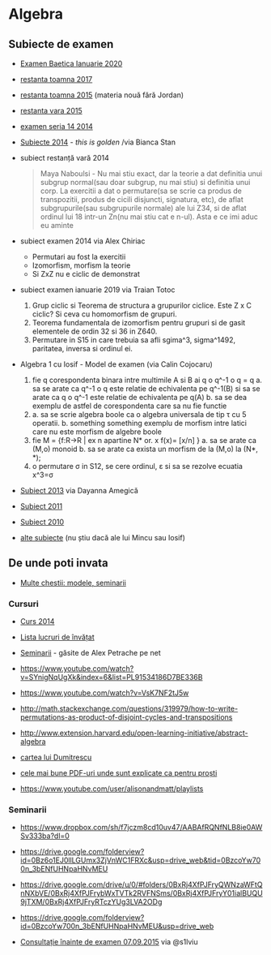 # Algebra

## Subiecte de examen

- [Examen Baetica Ianuarie 2020](https://drive.google.com/file/d/1-TXMs35LWfbf9r8j95haOtDcmKzdeWIS/view?usp=sharing)

- [restanta toamna 2017](https://drive.google.com/file/d/0Bx7Xl3-g3yZ-cS11QnRRR0lKckU/view?usp=sharing)

- [restanta toamna 2015](https://goo.gl/photos/459x63Cydrtnb95n7) (materia nouă fără Jordan)

- [restanta vara 2015](https://www.dropbox.com/s/jt60ckh38ttb3ew/restanta_algebra2_vara_2015.jpg?dl=0)

- [examen seria 14 2014](https://www.dropbox.com/sh/etl0tvx4c8j1mfx/AABhgF2SL9u_obSUSILSEvqea?dl=0)

- [Subiecte 2014](https://www.dropbox.com/sh/dr6a6aouwgmjfew/AADTWMkJ4ImxVvjksA7ttrsja?dl=0) - _this is golden_ /via Bianca Stan
- subiect restanță vară 2014
  > Maya Naboulsi - Nu mai stiu exact, dar la teorie a dat definitia unui subgrup normal(sau doar subgrup, nu mai stiu) si definitia unui corp. La exercitii a dat o permutare(sa se scrie ca produs de transpozitii, produs de cicili disjuncti, signatura, etc), de aflat subgrupurile(sau subgrupurile normale) ale lui Z34, si de aflat ordinul lui 18 intr-un Zn(nu mai stiu cat e n-ul). Asta e ce imi aduc eu aminte
- subiect examen 2014 via Alex Chiriac
  * Permutari au fost la exercitii
  * Izomorfism, morfism la teorie
  * Si ZxZ nu e ciclic de demonstrat
- subiect examen ianuarie 2019 via Traian Totoc
  1. Grup ciclic si Teorema de structura a grupurilor ciclice. Este Z x C ciclic? Si ceva cu homomorfism de grupuri.
  2. Teorema fundamentala de izomorfism pentru grupuri si de gasit elementele de ordin 32 si 36 in Z640.
  3. Permutare in S15 in care trebuia sa afli sgima^3, sigma^1492, paritatea, inversa si ordinul ei.

- Algebra 1 cu Iosif - Model de examen (via Calin Cojocaru)
  1. fie q corespondenta binara intre multimile A si B ai q o q^-1 o q = q
    a. sa se arate ca q^-1 o q este relatie de echivalenta pe q^-1(B) si sa se
  arate ca q o q^-1 este relatie de echivalenta pe q(A)
    b. sa se dea exemplu de astfel de corespondenta care sa nu fie functie
  2. a. sa se scrie algebra boole ca o algebra universala de tip τ cu 5 operatii.
     b. something something exemplu de morfism intre latici care nu este morfism de algebre boole
  3. fie M = {f:R->R | ex n apartine N* or. x f(x)= [x/n] }
    a. sa se arate ca (M,o) monoid
    b. sa se arate ca exista un morfism de la (M,o) la (N*, *);
  4. o permutare σ in S12, se cere ordinul, ε si sa se rezolve ecuatia x^3=σ

- [Subiect 2013](https://www.dropbox.com/s/4tzpqvozbk585tq/subiect_2013.jpg?dl=0) via Dayanna Amegică

- [Subiect 2011](https://www.dropbox.com/s/wyjjvr21u5l1158/algebra1_2011.pdf?dl=0)

- [Subiect 2010](https://www.dropbox.com/s/kfr02od9wo7d5tz/algebra1.pdf?dl=0)

- [alte subiecte](https://www.dropbox.com/sh/vcnw6k6omnk2vtu/AACQJkfhLMWZ16axiTXS3NFra?dl=0) (nu știu dacă ale lui Mincu sau Iosif)

## De unde poti invata

- [Multe chestii: modele, seminarii](https://www.dropbox.com/sh/1v9hqbp5vll9kse/AACgrnYqTGZX11O7g72R3_S0a?dl=0)

### Cursuri

* [Curs 2014](https://www.dropbox.com/sh/fo5s96jib14kdeo/AAC-1zsFnQoiOibmf0ClDWpAa?dl=0)

* [Lista lucruri de învățat](https://www.dropbox.com/s/na5hnrma19aga3n/lista_de_invatat.pdf?dl=0)

* [Seminarii](https://www.dropbox.com/s/rjxl3vhif32o8u9/seminarii.zip?dl=0) - găsite de Alex Petrache pe net

* https://www.youtube.com/watch?v=SYnigNqUgXk&index=6&list=PL91534186D7BE336B

* https://www.youtube.com/watch?v=VsK7NF2tJ5w

* http://math.stackexchange.com/questions/319979/how-to-write-permutations-as-product-of-disjoint-cycles-and-transpositions

* http://www.extension.harvard.edu/open-learning-initiative/abstract-algebra

* [cartea lui Dumitrescu](https://www.dropbox.com/s/x7isnbcr3rjo4dh/Dumitrescu%20T.%20-%20Algebra%201%20%282006%29.pdf?dl=0)

* [cele mai bune PDF-uri unde sunt explicate ca pentru proști](http://maths.mq.edu.au/~chris/notes/third_groups.html)

* https://www.youtube.com/user/alisonandmatt/playlists

### Seminarii

- https://www.dropbox.com/sh/f7jczm8cd10uv47/AABAfRQNfNLB8ie0AWSv333ba?dl=0
- https://drive.google.com/folderview?id=0Bz6o1EJ0llLGUmx3ZjVnWC1FRXc&usp=drive_web&tid=0BzcoYw700n_3bENfUHNpaHNvMEU
- https://drive.google.com/drive/u/0/#folders/0BxRj4XfPJFryQWNzaWFtQnNXbVE/0BxRj4XfPJFrybWxTVTk2RVFNSms/0BxRj4XfPJFryY01ialBUQU9jTXM/0BxRj4XfPJFryRTczYUg3LVA2ODg
- https://drive.google.com/folderview?id=0BzcoYw700n_3bENfUHNpaHNvMEU&usp=drive_web

- [Consultație înainte de examen 07.09.2015](https://github.com/s1lviu/Pregatire-algebra-II) via @s1lviu
